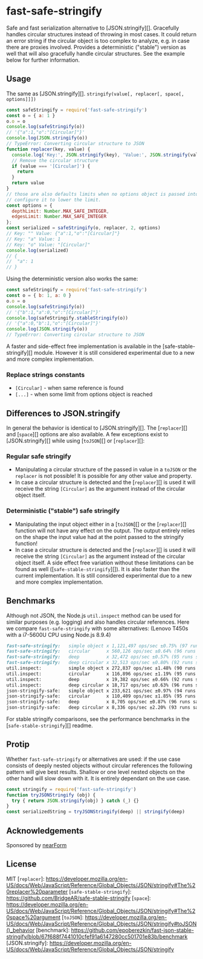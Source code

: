 # fast-safe-stringify
Safe and fast serialization alternative to [JSON.stringify][].
Gracefully handles circular structures instead of throwing in most cases.
It could return an error string if the circular object is too complex to analyze,
e.g. in case there are proxies involved.
Provides a deterministic ("stable") version as well that will also gracefully
handle circular structures. See the example below for further information.
## Usage
The same as [JSON.stringify][].
`stringify(value[, replacer[, space[, options]]])`
```js
const safeStringify = require('fast-safe-stringify')
const o = { a: 1 }
o.o = o
console.log(safeStringify(o))
// '{"a":1,"o":"[Circular]"}'
console.log(JSON.stringify(o))
// TypeError: Converting circular structure to JSON
function replacer(key, value) {
  console.log('Key:', JSON.stringify(key), 'Value:', JSON.stringify(value))
  // Remove the circular structure
  if (value === '[Circular]') {
    return
  }
  return value
}
// those are also defaults limits when no options object is passed into safeStringify
// configure it to lower the limit.
const options = {
  depthLimit: Number.MAX_SAFE_INTEGER,
  edgesLimit: Number.MAX_SAFE_INTEGER
};
const serialized = safeStringify(o, replacer, 2, options)
// Key: "" Value: {"a":1,"o":"[Circular]"}
// Key: "a" Value: 1
// Key: "o" Value: "[Circular]"
console.log(serialized)
// {
//  "a": 1
// }
```
Using the deterministic version also works the same:
```js
const safeStringify = require('fast-safe-stringify')
const o = { b: 1, a: 0 }
o.o = o
console.log(safeStringify(o))
// '{"b":1,"a":0,"o":"[Circular]"}'
console.log(safeStringify.stableStringify(o))
// '{"a":0,"b":1,"o":"[Circular]"}'
console.log(JSON.stringify(o))
// TypeError: Converting circular structure to JSON
```
A faster and side-effect free implementation is available in the
[safe-stable-stringify][] module. However it is still considered experimental
due to a new and more complex implementation.
### Replace strings constants
- `[Circular]` - when same reference is found
- `[...]` - when some limit from options object is reached
## Differences to JSON.stringify
In general the behavior is identical to [JSON.stringify][]. The [`replacer`][]
and [`space`][] options are also available.
A few exceptions exist to [JSON.stringify][] while using [`toJSON`][] or
[`replacer`][]:
### Regular safe stringify
- Manipulating a circular structure of the passed in value in a `toJSON` or the
  `replacer` is not possible! It is possible for any other value and property.
- In case a circular structure is detected and the [`replacer`][] is used it
  will receive the string `[Circular]` as the argument instead of the circular
  object itself.
### Deterministic ("stable") safe stringify
- Manipulating the input object either in a [`toJSON`][] or the [`replacer`][]
  function will not have any effect on the output. The output entirely relies on
  the shape the input value had at the point passed to the stringify function!
- In case a circular structure is detected and the [`replacer`][] is used it
  will receive the string `[Circular]` as the argument instead of the circular
  object itself.
A side effect free variation without these limitations can be found as well
([`safe-stable-stringify`][]). It is also faster than the current
implementation. It is still considered experimental due to a new and more
complex implementation.
## Benchmarks
Although not JSON, the Node.js `util.inspect` method can be used for similar
purposes (e.g. logging) and also handles circular references.
Here we compare `fast-safe-stringify` with some alternatives:
(Lenovo T450s with a i7-5600U CPU using Node.js 8.9.4)
```md
fast-safe-stringify:   simple object x 1,121,497 ops/sec ±0.75% (97 runs sampled)
fast-safe-stringify:   circular      x 560,126 ops/sec ±0.64% (96 runs sampled)
fast-safe-stringify:   deep          x 32,472 ops/sec ±0.57% (95 runs sampled)
fast-safe-stringify:   deep circular x 32,513 ops/sec ±0.80% (92 runs sampled)
util.inspect:          simple object x 272,837 ops/sec ±1.48% (90 runs sampled)
util.inspect:          circular      x 116,896 ops/sec ±1.19% (95 runs sampled)
util.inspect:          deep          x 19,382 ops/sec ±0.66% (92 runs sampled)
util.inspect:          deep circular x 18,717 ops/sec ±0.63% (96 runs sampled)
json-stringify-safe:   simple object x 233,621 ops/sec ±0.97% (94 runs sampled)
json-stringify-safe:   circular      x 110,409 ops/sec ±1.85% (95 runs sampled)
json-stringify-safe:   deep          x 8,705 ops/sec ±0.87% (96 runs sampled)
json-stringify-safe:   deep circular x 8,336 ops/sec ±2.20% (93 runs sampled)
```
For stable stringify comparisons, see the performance benchmarks in the
[`safe-stable-stringify`][] readme.
## Protip
Whether `fast-safe-stringify` or alternatives are used: if the use case
consists of deeply nested objects without circular references the following
pattern will give best results.
Shallow or one level nested objects on the other hand will slow down with it.
It is entirely dependant on the use case.
```js
const stringify = require('fast-safe-stringify')
function tryJSONStringify (obj) {
  try { return JSON.stringify(obj) } catch (_) {}
}
const serializedString = tryJSONStringify(deep) || stringify(deep)
```
## Acknowledgements
Sponsored by [nearForm](http://nearform.com)
## License
MIT
[`replacer`]: https://developer.mozilla.org/en-US/docs/Web/JavaScript/Reference/Global_Objects/JSON/stringify#The%20replacer%20parameter
[`safe-stable-stringify`]: https://github.com/BridgeAR/safe-stable-stringify
[`space`]: https://developer.mozilla.org/en-US/docs/Web/JavaScript/Reference/Global_Objects/JSON/stringify#The%20space%20argument
[`toJSON`]: https://developer.mozilla.org/en-US/docs/Web/JavaScript/Reference/Global_Objects/JSON/stringify#toJSON()_behavior
[benchmark]: https://github.com/epoberezkin/fast-json-stable-stringify/blob/67f688f7441010cfef91a6147280cc501701e83b/benchmark
[JSON.stringify]: https://developer.mozilla.org/en-US/docs/Web/JavaScript/Reference/Global_Objects/JSON/stringify
